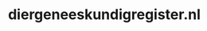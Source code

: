 ---
layout: post
title:  "diergeneeskundigregister.nl"
internal_url:  "/dutchgov/diergeneeskundigregister.nl.html"
categories: dutchgov
---